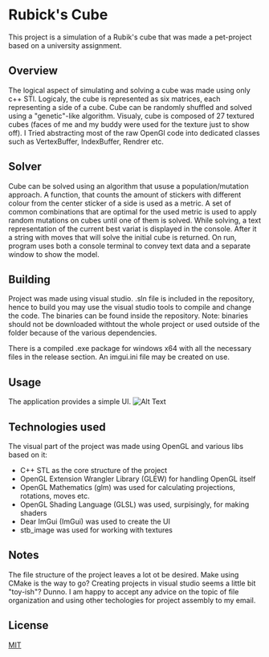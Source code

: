 # Rubick's Cube

This project is a simulation of a Rubik's cube 
 that was made a pet-project based on a university assignment. 
## Overview
The logical aspect of simulating and solving a cube was made using only c++ STl. Logicaly, the cube is represented as six matrices, each representing a side of a cube. Cube can be randomly shuffled and solved using a "genetic"-like algorithm. Visualy, cube is composed of 27 textured cubes (faces of me and my buddy were used for the texture just to show off). I Tried abstracting most of the raw OpenGl code into dedicated classes such as VertexBuffer, IndexBuffer, Rendrer etc. 
## Solver
Cube can be solved using an algorithm that ususe a population/mutation approach. A function, that counts the amount of stickers with different colour from the center sticker of a side is used as a metric.  A set of common combinations that are optimal for the used metric is used to apply random mutations on cubes until one of them is solved. While solving, a text representation of the current best variat is displayed in the console. After it a string with moves that will solve the initial cube is returned. On run, program uses both a console terminal to convey text data and a separate window to show the model. 

## Building
Project was made using visual studio. .sln file is included in the repository, hence to build you may use the visual studio tools to compile and change the code. The binaries can be found inside the repository. Note: binaries should not be downloaded withtout the whole project or used outside of the folder because of the various dependencies.  

There is a compiled .exe package for windows x64 with all the necessary files in the release section. An imgui.ini file may  be created on use. 
## Usage
The application provides a simple UI. 
![Alt Text](https://media.giphy.com/media/uUa6O8723yDMjQEeRO/giphy.gif) 
## Technologies used
The visual part of the project was made using OpenGL and various libs based on it: 
- C++ STL as the core structure of the project
- OpenGL Extension Wrangler Library (GLEW) for handling OpenGL itself
- OpenGL Mathematics (glm) was used for calculating projections, rotations, moves etc.
- OpenGL Shading Language (GLSL) was used, surpisingly, for making shaders
- Dear ImGui (ImGui) was used to create the UI 
- stb_image was used for working with textures 
## Notes
The file structure of the project leaves a lot ot be desired. Make using CMake is the way to go? Creating projects in visual studio seems a little bit "toy-ish"? Dunno. I am happy to accept any advice on the topic of file organization and using other techologies for project assembly to my email.
## License
[MIT](https://choosealicense.com/licenses/mit/)
